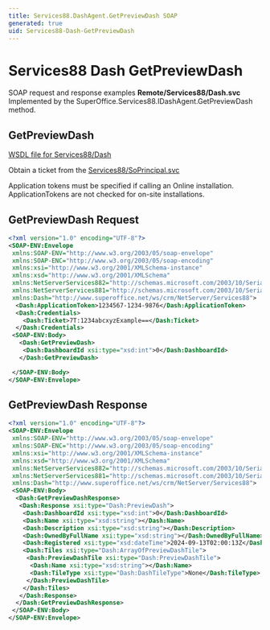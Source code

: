 ```yaml
---
title: Services88.DashAgent.GetPreviewDash SOAP
generated: true
uid: Services88-Dash-GetPreviewDash
---
```


# Services88 Dash GetPreviewDash

SOAP request and response examples **Remote/Services88/Dash.svc**
Implemented by the <see cref="M:SuperOffice.Services88.IDashAgent.GetPreviewDash">SuperOffice.Services88.IDashAgent.GetPreviewDash</see> method.

## GetPreviewDash





[WSDL file for Services88/Dash](../Services88-Dash.md)

Obtain a ticket from the [Services88/SoPrincipal.svc](../SoPrincipal/index.md)

Application tokens must be specified if calling an Online installation. ApplicationTokens are not checked for on-site installations.

## GetPreviewDash Request

```xml
<?xml version="1.0" encoding="UTF-8"?>
<SOAP-ENV:Envelope
 xmlns:SOAP-ENV="http://www.w3.org/2003/05/soap-envelope"
 xmlns:SOAP-ENC="http://www.w3.org/2003/05/soap-encoding"
 xmlns:xsi="http://www.w3.org/2001/XMLSchema-instance"
 xmlns:xsd="http://www.w3.org/2001/XMLSchema"
 xmlns:NetServerServices882="http://schemas.microsoft.com/2003/10/Serialization/Arrays"
 xmlns:NetServerServices881="http://schemas.microsoft.com/2003/10/Serialization/"
 xmlns:Dash="http://www.superoffice.net/ws/crm/NetServer/Services88">
  <Dash:ApplicationToken>1234567-1234-9876</Dash:ApplicationToken>
  <Dash:Credentials>
    <Dash:Ticket>7T:1234abcxyzExample==</Dash:Ticket>
  </Dash:Credentials>
 <SOAP-ENV:Body>
   <Dash:GetPreviewDash>
    <Dash:DashboardId xsi:type="xsd:int">0</Dash:DashboardId>
   </Dash:GetPreviewDash>

 </SOAP-ENV:Body>
</SOAP-ENV:Envelope>

```


## GetPreviewDash Response

```xml
<?xml version="1.0" encoding="UTF-8"?>
<SOAP-ENV:Envelope
 xmlns:SOAP-ENV="http://www.w3.org/2003/05/soap-envelope"
 xmlns:SOAP-ENC="http://www.w3.org/2003/05/soap-encoding"
 xmlns:xsi="http://www.w3.org/2001/XMLSchema-instance"
 xmlns:xsd="http://www.w3.org/2001/XMLSchema"
 xmlns:NetServerServices882="http://schemas.microsoft.com/2003/10/Serialization/Arrays"
 xmlns:NetServerServices881="http://schemas.microsoft.com/2003/10/Serialization/"
 xmlns:Dash="http://www.superoffice.net/ws/crm/NetServer/Services88">
 <SOAP-ENV:Body>
  <Dash:GetPreviewDashResponse>
   <Dash:Response xsi:type="Dash:PreviewDash">
    <Dash:DashboardId xsi:type="xsd:int">0</Dash:DashboardId>
    <Dash:Name xsi:type="xsd:string"></Dash:Name>
    <Dash:Description xsi:type="xsd:string"></Dash:Description>
    <Dash:OwnedByFullName xsi:type="xsd:string"></Dash:OwnedByFullName>
    <Dash:Registered xsi:type="xsd:dateTime">2024-09-13T02:00:13Z</Dash:Registered>
    <Dash:Tiles xsi:type="Dash:ArrayOfPreviewDashTile">
     <Dash:PreviewDashTile xsi:type="Dash:PreviewDashTile">
      <Dash:Name xsi:type="xsd:string"></Dash:Name>
      <Dash:TileType xsi:type="Dash:DashTileType">None</Dash:TileType>
     </Dash:PreviewDashTile>
    </Dash:Tiles>
   </Dash:Response>
  </Dash:GetPreviewDashResponse>
 </SOAP-ENV:Body>
</SOAP-ENV:Envelope>

```


